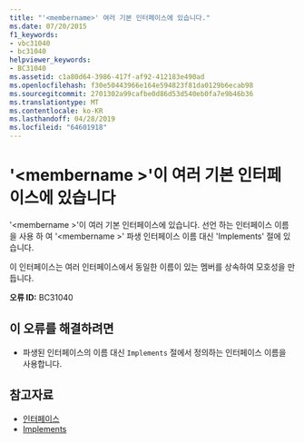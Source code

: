```yaml
---
title: "'<membername>' 여러 기본 인터페이스에 있습니다."
ms.date: 07/20/2015
f1_keywords:
- vbc31040
- bc31040
helpviewer_keywords:
- BC31040
ms.assetid: c1a80d64-3986-417f-af92-412183e490ad
ms.openlocfilehash: f30e50443966e164e594823f81da0129b6ecab98
ms.sourcegitcommit: 2701302a99cafbe0d86d53d540eb0fa7e9b46b36
ms.translationtype: MT
ms.contentlocale: ko-KR
ms.lasthandoff: 04/28/2019
ms.locfileid: "64601918"
---
```

# <a name="membername-exists-in-multiple-base-interfaces"></a>'\<membername >'이 여러 기본 인터페이스에 있습니다
'\<membername >'이 여러 기본 인터페이스에 있습니다. 선언 하는 인터페이스 이름을 사용 하 여 '\<membername >' 파생 인터페이스 이름 대신 'Implements' 절에 있습니다.  
  
 이 인터페이스는 여러 인터페이스에서 동일한 이름이 있는 멤버를 상속하여 모호성을 만듭니다.  
  
 **오류 ID:** BC31040  
  
## <a name="to-correct-this-error"></a>이 오류를 해결하려면  
  
- 파생된 인터페이스의 이름 대신 `Implements` 절에서 정의하는 인터페이스 이름을 사용합니다.  
  
## <a name="see-also"></a>참고자료

- [인터페이스](../../visual-basic/programming-guide/language-features/interfaces/index.md)
- [Implements](../../visual-basic/language-reference/statements/implements-clause.md)

